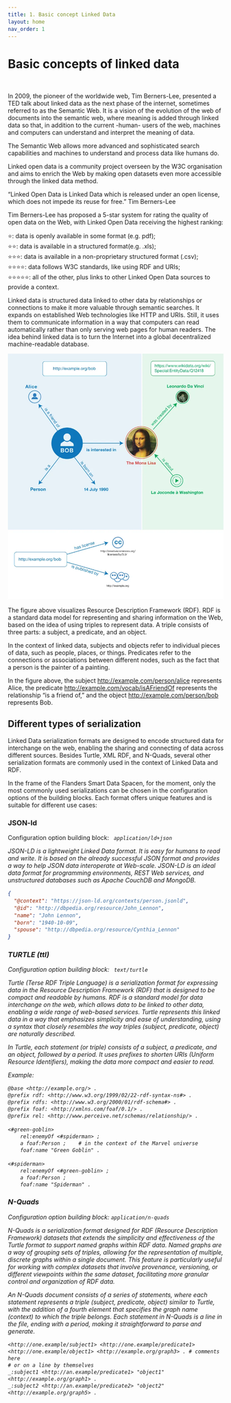 ```yaml
---
title: 1. Basic concept Linked Data
layout: home
nav_order: 1
---
```


# Basic concepts of linked data

<br>

In 2009, the pioneer of the worldwide web, Tim Berners-Lee, presented a TED talk about linked data as the next phase of the internet, sometimes referred to as the Semantic Web. It is a vision of the evolution of the web of documents into the semantic web, where meaning is added through linked data so that, in addition to the current -human- users of the web, machines and computers can understand and interpret the meaning of data.

The Semantic Web allows more advanced and sophisticated search capabilities and machines to understand and process data like humans do.

Linked open data is a community project overseen by the W3C organisation and aims to enrich the Web by making open datasets even more accessible through the linked data method.

“Linked Open Data is Linked Data which is released under an open license, which does not impede its reuse for free.” Tim Berners-Lee

Tim Berners-Lee has proposed a 5-star system for rating the quality of open data on the Web, with Linked Open Data receiving the highest ranking:

⭐: data is openly available in some format (e.g. pdf); <br>
⭐⭐: data is available in a structured format(e.g. .xls); <br>
⭐⭐⭐: data is available in a non-proprietary structured format (.csv); <br>
⭐⭐⭐⭐: data follows W3C standards, like using RDF and URIs; <br>
⭐⭐⭐⭐⭐: all of the other, plus links to other Linked Open Data sources to provide a context. <br>

Linked data is structured data linked to other data by relationships or connections to make it more valuable through semantic searches. It expands on established Web technologies like HTTP and URIs. Still, it uses them to communicate information in a way that computers can read automatically rather than only serving web pages for human readers. The idea behind linked data is to turn the Internet into a global decentralized machine-readable database.

![alt text](image-5.png)


The figure above visualizes Resource Description Framework (RDF). RDF is a standard data model for representing and sharing information on the Web, based on the idea of using triples to represent data. A triple consists of three parts: a subject, a predicate, and an object.

In the context of linked data, subjects and objects refer to individual pieces of data, such as people, places, or things. Predicates refer to the connections or associations between different nodes, such as the fact that a person is the painter of a painting.

In the figure above, the subject http://example.com/person/alice represents Alice, the predicate http://example.com/vocab/isAFriendOf represents the relationship “is a friend of,” and the object http://example.com/person/bob represents Bob.


## Different types of serialization

Linked Data serialization formats are designed to encode structured data for interchange on the web, enabling the sharing and connecting of data across different sources. Besides Turtle, XML RDF, and N-Quads, several other serialization formats are commonly used in the context of Linked Data and RDF. 

In the frame of the Flanders Smart Data Spacen, for the moment, only the most commonly used serializations can be chosen in the configuration options of the building blocks. Each format offers unique features and is suitable for different use cases:


### JSON-ld

Configuration option building block: <i>```	application/ld+json```<i>

JSON-LD is a lightweight Linked Data format. It is easy for humans to read and write. It is based on the already successful JSON format and provides a way to help JSON data interoperate at Web-scale. JSON-LD is an ideal data format for programming environments, REST Web services, and unstructured databases such as Apache CouchDB and MongoDB.

```json
{
  "@context": "https://json-ld.org/contexts/person.jsonld",
  "@id": "http://dbpedia.org/resource/John_Lennon",
  "name": "John Lennon",
  "born": "1940-10-09",
  "spouse": "http://dbpedia.org/resource/Cynthia_Lennon"
}
```

### TURTLE (ttl)

Configuration option building block: <i>```	text/turtle```<i>

Turtle (Terse RDF Triple Language) is a serialization format for expressing data in the Resource Description Framework (RDF) that is designed to be compact and readable by humans. RDF is a standard model for data interchange on the web, which allows data to be linked to other data, enabling a wide range of web-based services. Turtle represents this linked data in a way that emphasizes simplicity and ease of understanding, using a syntax that closely resembles the way triples (subject, predicate, object) are naturally described.

In Turtle, each statement (or triple) consists of a subject, a predicate, and an object, followed by a period. It uses prefixes to shorten URIs (Uniform Resource Identifiers), making the data more compact and easier to read.

Example:

```turtle
@base <http://example.org/> .
@prefix rdf: <http://www.w3.org/1999/02/22-rdf-syntax-ns#> .
@prefix rdfs: <http://www.w3.org/2000/01/rdf-schema#> .
@prefix foaf: <http://xmlns.com/foaf/0.1/> .
@prefix rel: <http://www.perceive.net/schemas/relationship/> .

<#green-goblin>
    rel:enemyOf <#spiderman> ;
    a foaf:Person ;    # in the context of the Marvel universe
    foaf:name "Green Goblin" .

<#spiderman>
    rel:enemyOf <#green-goblin> ;
    a foaf:Person ;
    foaf:name "Spiderman" .
```

### N-Quads

Configuration option building block: <i>```application/n-quads```<i>

N-Quads is a serialization format designed for RDF (Resource Description Framework) datasets that extends the simplicity and effectiveness of the Turtle format to support named graphs within RDF data. Named graphs are a way of grouping sets of triples, allowing for the representation of multiple, discrete graphs within a single document. This feature is particularly useful for working with complex datasets that involve provenance, versioning, or different viewpoints within the same dataset, facilitating more granular control and organization of RDF data.

An N-Quads document consists of a series of statements, where each statement represents a triple (subject, predicate, object) similar to Turtle, with the addition of a fourth element that specifies the graph name (context) to which the triple belongs. Each statement in N-Quads is a line in the file, ending with a period, making it straightforward to parse and generate.


```turtle
<http://one.example/subject1> <http://one.example/predicate1> <http://one.example/object1> <http://example.org/graph3> . # comments here
# or on a line by themselves
_:subject1 <http://an.example/predicate1> "object1" <http://example.org/graph1> .
_:subject2 <http://an.example/predicate2> "object2" <http://example.org/graph5> .
```